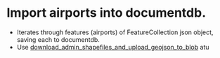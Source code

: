 # Import airports into documentdb.
- Iterates through features (airports) of FeatureCollection json object, saving each to documentdb.
- Use [download_admin_shapefiles_and_upload_geojson_to_blob](https://github.com/unicef/download_admin_shapefiles_and_upload_geojson_to_blob) atu
